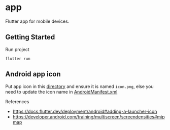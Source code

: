 # app
Flutter app for mobile devices.


## Getting Started
Run project
```shell
flutter run
```


## Android app icon
Put app icon in this [directory](./android/app/src/main/res/mipmap/) and ensure it is named `icon.png`, else you need to update the icon name in [AndroidManifest.xml](../../../main/AndroidManifest.xml)

References
- https://docs.flutter.dev/deployment/android#adding-a-launcher-icon
- https://developer.android.com/training/multiscreen/screendensities#mipmap